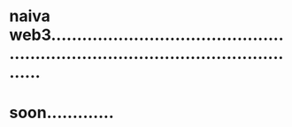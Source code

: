 # naiva web3........................................................................................................
# soon.............
